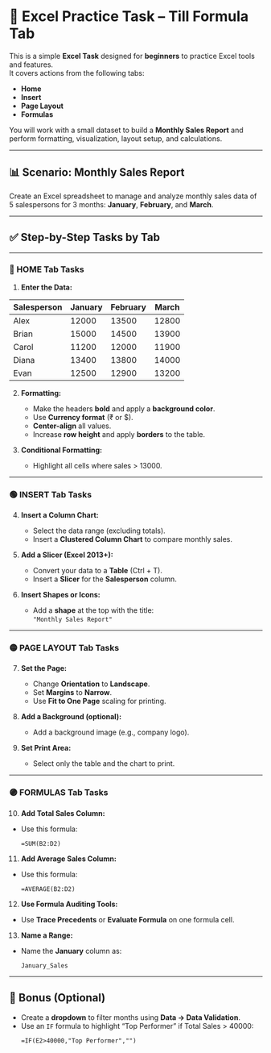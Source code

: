 # 📘 Excel Practice Task – Till Formula Tab

This is a simple **Excel Task** designed for **beginners** to practice Excel tools and features.  
It covers actions from the following tabs:

- **Home**
- **Insert**
- **Page Layout**
- **Formulas**

You will work with a small dataset to build a **Monthly Sales Report** and perform formatting, visualization, layout setup, and calculations.

---

## 📊 Scenario: Monthly Sales Report

Create an Excel spreadsheet to manage and analyze monthly sales data of 5 salespersons for 3 months: **January**, **February**, and **March**.

---

## ✅ Step-by-Step Tasks by Tab

---

### 🔵 HOME Tab Tasks

1. **Enter the Data:**

| Salesperson | January | February | March |
| ----------- | ------- | -------- | ----- |
| Alex        | 12000   | 13500    | 12800 |
| Brian       | 15000   | 14500    | 13900 |
| Carol       | 11200   | 12000    | 11900 |
| Diana       | 13400   | 13800    | 14000 |
| Evan        | 12500   | 12900    | 13200 |

2. **Formatting:**
   - Make the headers **bold** and apply a **background color**.
   - Use **Currency format** (₹ or $).
   - **Center-align** all values.
   - Increase **row height** and apply **borders** to the table.

3. **Conditional Formatting:**
   - Highlight all cells where sales > 13000.

---

### 🟢 INSERT Tab Tasks

4. **Insert a Column Chart:**
   - Select the data range (excluding totals).
   - Insert a **Clustered Column Chart** to compare monthly sales.

5. **Add a Slicer (Excel 2013+):**
   - Convert your data to a **Table** (Ctrl + T).
   - Insert a **Slicer** for the **Salesperson** column.

6. **Insert Shapes or Icons:**
   - Add a **shape** at the top with the title:  
     `"Monthly Sales Report"`

---

### 🟡 PAGE LAYOUT Tab Tasks

7. **Set the Page:**
   - Change **Orientation** to **Landscape**.
   - Set **Margins** to **Narrow**.
   - Use **Fit to One Page** scaling for printing.

8. **Add a Background (optional):**
   - Add a background image (e.g., company logo).

9. **Set Print Area:**
   - Select only the table and the chart to print.

---

### 🟣 FORMULAS Tab Tasks

10. **Add Total Sales Column:**
   - Use this formula:
     ```excel
     =SUM(B2:D2)
     ```

11. **Add Average Sales Column:**
   - Use this formula:
     ```excel
     =AVERAGE(B2:D2)
     ```

12. **Use Formula Auditing Tools:**
   - Use **Trace Precedents** or **Evaluate Formula** on one formula cell.

13. **Name a Range:**
   - Name the **January** column as:
     ```
     January_Sales
     ```

---

## 📁 Bonus (Optional)

- Create a **dropdown** to filter months using **Data → Data Validation**.
- Use an `IF` formula to highlight “Top Performer” if Total Sales > 40000:
  ```excel
  =IF(E2>40000,"Top Performer","")
